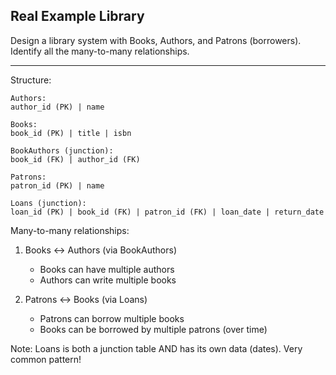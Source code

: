 ## Real Example Library

Design a library system with Books, Authors, and Patrons (borrowers). Identify all the many-to-many relationships.

---

Structure:
```
Authors:
author_id (PK) | name

Books:
book_id (PK) | title | isbn

BookAuthors (junction):
book_id (FK) | author_id (FK)

Patrons:
patron_id (PK) | name

Loans (junction):
loan_id (PK) | book_id (FK) | patron_id (FK) | loan_date | return_date
```

Many-to-many relationships:
1. Books ↔ Authors (via BookAuthors)
   - Books can have multiple authors
   - Authors can write multiple books

2. Patrons ↔ Books (via Loans)
   - Patrons can borrow multiple books
   - Books can be borrowed by multiple patrons (over time)

Note: Loans is both a junction table AND has its own data (dates). Very common pattern!

